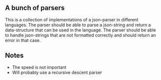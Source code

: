 ## A bunch of parsers
This is a collection of implementations of a json-parser in different languages. 
The parser should be able to parse a json-string and return a data-structure that can be used in the language. 
The parser should be able to handle json-strings that are not formatted correctly and should return an error in that case.

## Notes
- The speed is not important
- Will probably use a recursive descent parser